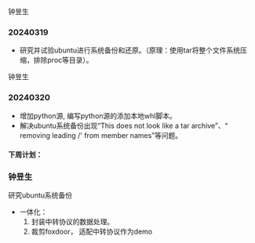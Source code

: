 钟昱生
### 20240319
* 研究并试验ubuntu进行系统备份和还原。（原理：使用tar将整个文件系统压缩，排除proc等目录）。

钟昱生
### 20240320
* 增加python源, 编写python源的添加本地whl脚本。
* 解决ubuntu系统备份出现“This does not look like a tar archive”、“ removing leading /' from member names”等问题。






#### 下周计划：
### 钟昱生
  研究ubuntu系统备份
  * 一体化：
    1. 封装中转协议的数据处理。
    2. 裁剪foxdoor， 适配中转协议作为demo
